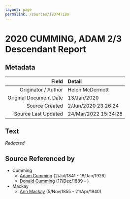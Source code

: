 ```yaml
---
layout: page
permalink: /sources/s93747100
---
```


# 2020 CUMMING, ADAM 2/3 Descendant Report

## Metadata

Field | Detail
---:|:---
Originator / Author | Helen McDermott
Original Document Date | 13/Jan/2020
Source Created | 2/Jun/2020 23:26:24
Source Last Updated | 24/Mar/2022 15:34:28

## Text

_Redacted_

## Source Referenced by

* Cumming
  * [Adam Cumming](../people/@55409960@-adam-cumming-b1841-7-2-d1926-1-18.md) (2/Jul/1841 - 18/Jan/1926)
  * [Donald Cumming](../people/@89853996@-donald-cumming-b1889-12-17-d.md) (17/Dec/1889 - )
* Mackay
  * [Ann Mackay](../people/@74868546@-ann-mackay-b1855-11-5-d1940-4-21.md) (5/Nov/1855 - 21/Apr/1940)

